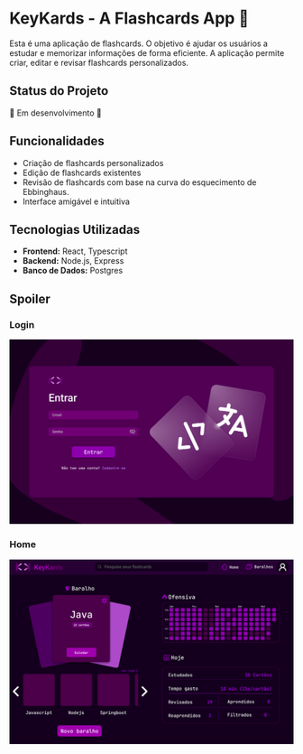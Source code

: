 ﻿# KeyKards - A Flashcards App 💜

Esta é uma aplicação de flashcards. O objetivo é ajudar os usuários a estudar e memorizar informações de forma eficiente. A aplicação permite criar, editar e revisar flashcards personalizados.

## Status do Projeto
🚧 Em desenvolvimento 🚧


## Funcionalidades
- Criação de flashcards personalizados
- Edição de flashcards existentes
- Revisão de flashcards com base na curva do esquecimento de Ebbinghaus.
- Interface amigável e intuitiva

## Tecnologias Utilizadas
- **Frontend:** React, Typescript
- **Backend:** Node.js, Express
- **Banco de Dados:** Postgres

## Spoiler
### Login
<img src="./imgs/Login.png" alt="Login" width="600px">

###  Home
<img src="./imgs/home.png" alt="Home" width="600px">
